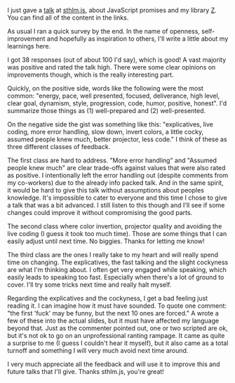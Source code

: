 I just gave a [talk](https://speakerdeck.com/jakobmattsson/how-to-star-actually-star-use-promises-in-javascript) at [sthlm.js](http://www.meetup.com/sthlm-js/), about JavaScript promises and my library [Z](https://github.com/jakobmattsson/z-core). You can find all of the content in the links.

As usual I ran a quick survey by the end. In the name of openness, self-improvement and hopefully as inspiration to others, I'll write a little about my learnings here.

I got 38 responses (out of about 100 I'd say), which is good! A vast majority was positive and rated the talk high. There were some clear opinions on improvements though, which is the really interesting part.

Quickly, on the positive side, words like the following were the most common: "energy, pace, well presented, focused, deliverance, high level, clear goal, dynamism, style, progression, code, humor, positive, honest". I'd summarize those things as (1) well-prepared and (2) well-presented.

On the negative side the gist was something like this: "explicatives, live coding, more error handling, slow down, invert colors, a little cocky, assumed people knew much, better projector, less code." I think of these as three different classes of feedback.

The first class are hard to address. "More error handling" and "Assumed people knew much" are clear trade-offs against values that were also rated as positive. I intentionally left the error handling out (despite comments from my co-workers) due to the already info packed talk. And in the same spirit, it would be hard to give this talk without assumptions about peoples knowledge. It's impossible to cater to everyone and this time I chose to give a talk that was a bit advanced. I still listen to this though and I'll see if some changes could improve it without compromising the good parts.

The second class where color invertion, projector quality and avoiding the live coding (I guess it took too much time). Those are some things that I can easily adjust until next time. No biggies. Thanks for letting me know!

The third class are the ones I really take to my heart and will really spend time on changing. The explicatives, the fast talking and the slight cockyness are what I'm thinking about. I often get very engaged while speaking, which easily leads to speaking too fast. Especially when there's a lot of ground to cover. I'll try some tricks next time and really halt myself.

Regarding the explicatives and the cockyness, I get a bad feeling just reading it. I can imagine how it must have sounded. To quote one comment: "the first 'fuck' may be funny, but the next 10 ones are forced." A wrote a few of these into the actual slides, but it must have affected my language beyond that. Just as the commenter pointed out, one or two scripted are ok, but it's not ok to go on an unprofessional ranting rampage. It came as quite a surprise to me (I guess I couldn't hear it myself), but it also came as a total turnoff and something I will very much avoid next time around.

I very much appreciate all the feedback and will use it to improve this and future talks that I'll give. Thanks sthlm.js, you're great!
